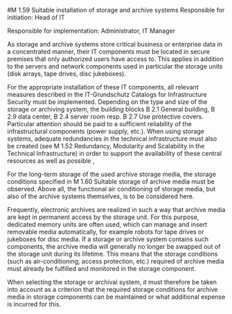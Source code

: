 #M 1.59 Suitable installation of storage and archive systems
Responsible for initiation: Head of IT

Responsible for implementation: Administrator, IT Manager

As storage and archive systems store critical business or enterprise data in a concentrated manner, their IT components must be located in secure premises that only authorized users have access to. This applies in addition to the servers and network components used in particular the storage units (disk arrays, tape drives, disc jukeboxes).

For the appropriate installation of these IT components, all relevant measures described in the IT-Grundschutz Catalogs for Infrastructure Security must be implemented. Depending on the type and size of the storage or archiving system, the building blocks B 2.1 General building, B 2.9 data center, B 2.4 server room resp. B 2.7 Use protective covers. Particular attention should be paid to a sufficient reliability of the infrastructural components (power supply, etc.). When using storage systems, adequate redundancies in the technical infrastructure must also be created (see M 1.52 Redundancy, Modularity and Scalability in the Technical Infrastructure) in order to support the availability of these central resources as well as possible ,

For the long-term storage of the used archive storage media, the storage conditions specified in M 1.60 Suitable storage of archive media must be observed. Above all, the functional air conditioning of storage media, but also of the archive systems themselves, is to be considered here.

Frequently, electronic archives are realized in such a way that archive media are kept in permanent access by the storage unit. For this purpose, dedicated memory units are often used, which can manage and insert removable media automatically, for example robots for tape drives or jukeboxes for disc media. If a storage or archive system contains such components, the archive media will generally no longer be swapped out of the storage unit during its lifetime. This means that the storage conditions (such as air-conditioning, access protection, etc.) required of archive media must already be fulfilled and monitored in the storage component.

When selecting the storage or archival system, it must therefore be taken into account as a criterion that the required storage conditions for archive media in storage components can be maintained or what additional expense is incurred for this.



